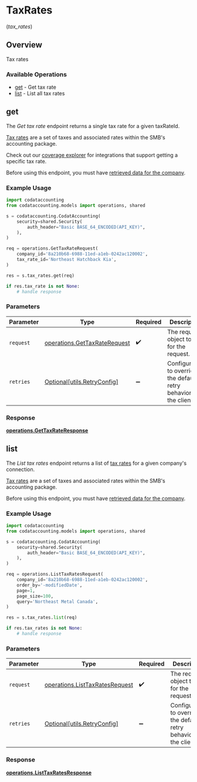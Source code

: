# TaxRates
(*tax_rates*)

## Overview

Tax rates

### Available Operations

* [get](#get) - Get tax rate
* [list](#list) - List all tax rates

## get

The *Get tax rate* endpoint returns a single tax rate for a given taxRateId.

[Tax rates](https://docs.codat.io/accounting-api#/schemas/TaxRate) are a set of taxes and associated rates within the SMB's accounting package.

Check out our [coverage explorer](https://knowledge.codat.io/supported-features/accounting?view=tab-by-data-type&dataType=taxRates) for integrations that support getting a specific tax rate.

Before using this endpoint, you must have [retrieved data for the company](https://docs.codat.io/codat-api#/operations/refresh-company-data).


### Example Usage

```python
import codataccounting
from codataccounting.models import operations, shared

s = codataccounting.CodatAccounting(
    security=shared.Security(
        auth_header="Basic BASE_64_ENCODED(API_KEY)",
    ),
)

req = operations.GetTaxRateRequest(
    company_id='8a210b68-6988-11ed-a1eb-0242ac120002',
    tax_rate_id='Northeast Hatchback Kia',
)

res = s.tax_rates.get(req)

if res.tax_rate is not None:
    # handle response
```

### Parameters

| Parameter                                                                    | Type                                                                         | Required                                                                     | Description                                                                  |
| ---------------------------------------------------------------------------- | ---------------------------------------------------------------------------- | ---------------------------------------------------------------------------- | ---------------------------------------------------------------------------- |
| `request`                                                                    | [operations.GetTaxRateRequest](../../models/operations/gettaxraterequest.md) | :heavy_check_mark:                                                           | The request object to use for the request.                                   |
| `retries`                                                                    | [Optional[utils.RetryConfig]](../../models/utils/retryconfig.md)             | :heavy_minus_sign:                                                           | Configuration to override the default retry behavior of the client.          |


### Response

**[operations.GetTaxRateResponse](../../models/operations/gettaxrateresponse.md)**


## list

The *List tax rates* endpoint returns a list of [tax rates](https://docs.codat.io/accounting-api#/schemas/TaxRate) for a given company's connection.

[Tax rates](https://docs.codat.io/accounting-api#/schemas/TaxRate) are a set of taxes and associated rates within the SMB's accounting package.

Before using this endpoint, you must have [retrieved data for the company](https://docs.codat.io/codat-api#/operations/refresh-company-data).
    

### Example Usage

```python
import codataccounting
from codataccounting.models import operations, shared

s = codataccounting.CodatAccounting(
    security=shared.Security(
        auth_header="Basic BASE_64_ENCODED(API_KEY)",
    ),
)

req = operations.ListTaxRatesRequest(
    company_id='8a210b68-6988-11ed-a1eb-0242ac120002',
    order_by='-modifiedDate',
    page=1,
    page_size=100,
    query='Northeast Metal Canada',
)

res = s.tax_rates.list(req)

if res.tax_rates is not None:
    # handle response
```

### Parameters

| Parameter                                                                        | Type                                                                             | Required                                                                         | Description                                                                      |
| -------------------------------------------------------------------------------- | -------------------------------------------------------------------------------- | -------------------------------------------------------------------------------- | -------------------------------------------------------------------------------- |
| `request`                                                                        | [operations.ListTaxRatesRequest](../../models/operations/listtaxratesrequest.md) | :heavy_check_mark:                                                               | The request object to use for the request.                                       |
| `retries`                                                                        | [Optional[utils.RetryConfig]](../../models/utils/retryconfig.md)                 | :heavy_minus_sign:                                                               | Configuration to override the default retry behavior of the client.              |


### Response

**[operations.ListTaxRatesResponse](../../models/operations/listtaxratesresponse.md)**


